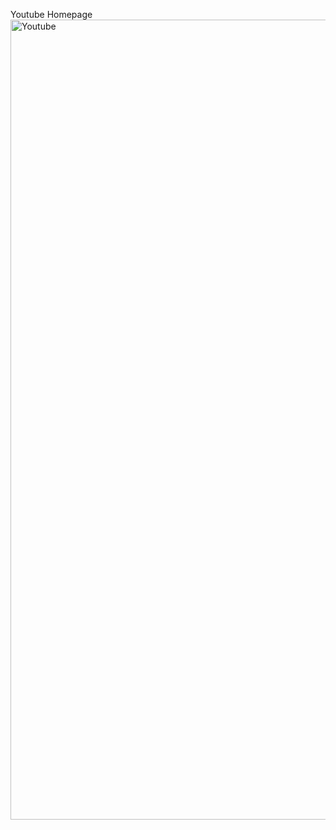 Youtube Homepage
<img width="1280" alt="Youtube" src="https://github.com/Hassan-318/Youtube/assets/142814682/828894a5-b3cc-4a16-8a1f-d29206330861">

